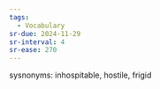 ```yaml
---
tags:
  - Vocabulary
sr-due: 2024-11-29
sr-interval: 4
sr-ease: 270
---
```

sysnonyms: inhospitable, hostile, frigid